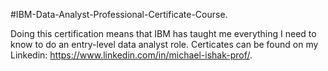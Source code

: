 #IBM-Data-Analyst-Professional-Certificate-Course.

Doing this certification means that IBM has taught me everything I need to know to do an entry-level data analyst role. Certicates can be found on my Linkedin: https://www.linkedin.com/in/michael-ishak-prof/.

